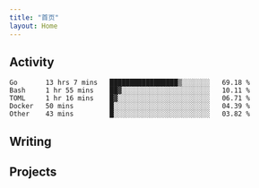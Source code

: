```yaml
---
title: "首页"
layout: Home
---
```


## Activity
<!--START_SECTION:waka-->
```text
Go       13 hrs 7 mins   █████████████████▒░░░░░░░   69.18 % 
Bash     1 hr 55 mins    ██▓░░░░░░░░░░░░░░░░░░░░░░   10.11 % 
TOML     1 hr 16 mins    █▓░░░░░░░░░░░░░░░░░░░░░░░   06.71 % 
Docker   50 mins         █░░░░░░░░░░░░░░░░░░░░░░░░   04.39 % 
Other    43 mins         █░░░░░░░░░░░░░░░░░░░░░░░░   03.82 % 
```
<!--END_SECTION:waka-->

## Writing
<PindedPosts />

## Projects
<Projects />
